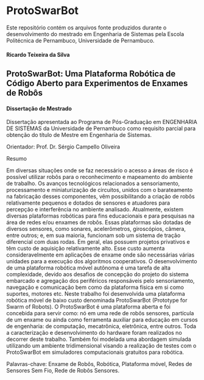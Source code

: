 # ProtoSwarBot

Este repositório contém os arquivos fonte produzidos durante o desenvolvimento do mestrado em Engenharia de Sistemas pela Escola Politécnica de Pernambuco, Universidade de Pernambuco.

#### Ricardo Teixeira da Silva ####

## ProtoSwarBot: Uma Plataforma Robótica de Código Aberto para Experimentos de Enxames de Robôs ##

#### Dissertação de Mestrado ####

Dissertação apresentada ao Programa de Pós-Graduação em ENGENHARIA DE SISTEMAS da Universidade de Pernambuco como requisito parcial para obtenção do título de Mestre em Engenharia de Sistemas. 

Orientador: Prof. Dr. Sérgio Campello Oliveira

Resumo

Em diversas situações onde se faz necessário o acesso a áreas de risco é possível utilizar robôs para o reconhecimento e mapeamento do ambiente de trabalho. Os avanços tecnológicos relacionados a sensoriamento, processamento e miniaturização de circuitos, unidos com o barateamento na fabricação desses componentes, vêm possibilitando a criação de robôs relativamente pequenos e dotados de sensores e atuadores para percepção e interferência no ambiente analisado. Atualmente, existem diversas plataformas robóticas para fins educacionais e para pesquisas na área de redes e/ou enxames de robôs. Essas plataformas são dotadas de diversos sensores, como sonares, acelerômetros, giroscópios, câmera, entre outros; e, em sua maioria, funcionam sob um sistema de tração diferencial com duas rodas. Em geral, elas possuem projetos privativos e têm custo de aquisição relativamente alto. Esse custo aumenta consideravelmente em aplicações de enxame onde são necessárias várias unidades para a execução dos algoritmos cooperativos. O desenvolvimento de uma plataforma robótica móvel autônoma é uma tarefa de alta complexidade, devido aos desafios de concepção do projeto do sistema embarcado e agregação dos periféricos responsáveis pelo sensoriamento, navegação e comunicação bem como da plataforma física em si como suportes, motores etc. Neste trabalho foi desenvolvida uma plataforma robótica móvel de baixo custo denominada ProtoSwarBot (Prototype for Swarm of Robots). O ProtoSwarBot é uma plataforma aberta e foi concebida para servir como: nó em uma rede de robôs sensores, partícula de um enxame ou ainda como ferramenta auxiliar para educação em cursos de engenharia: de computação, mecatrônica, eletrônica, entre outros. Toda a caracterização e desenvolvimento do hardware foram realizados no decorrer deste trabalho. Também foi modelada uma abordagem simulada utilizando um ambiente tridimensional visando a realização de testes com o ProtoSwarBot em simuladores computacionais gratuitos para robótica. 

Palavras-chave: Enxame de Robôs, Robótica, Plataforma móvel, Redes de Sensores Sem Fio, Rede de Robôs Sensores.
